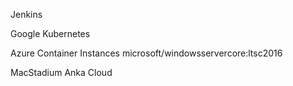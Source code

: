 Jenkins

Google Kubernetes

Azure Container Instances
microsoft/windowsservercore:ltsc2016

MacStadium Anka Cloud